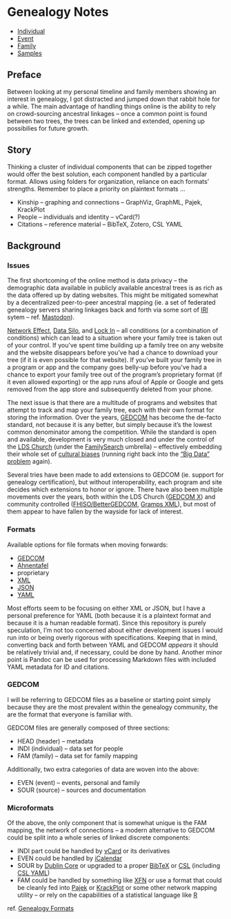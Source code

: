 # Genealogy Notes

* [Individual](Individual.md)
* [Event](Event.md)
* [Family](Family.md)
* [Samples](Samples.md)

## Preface

Between looking at my personal timeline and family members showing an interest in genealogy, I got distracted and jumped down that rabbit hole for a while. The main advantage of handling things online is the ability to rely on crowd-sourcing ancestral linkages – once a common point is found between two trees, the trees can be linked and extended, opening up possibilies for future growth.

## Story

Thinking a cluster of individual components that can be zipped together would offer the best solution, each component handled by a particular format. Allows using folders for organization, reliance on each formats’ strengths. Remember to place a priority on plaintext formats …
* Kinship – graphing and connections – GraphViz, GraphML, Pajek, KrackPlot
* People – individuals and identity – vCard(?)
* Citations – reference material – BibTeX, Zotero, CSL YAML

## Background

### Issues

The first shortcoming of the online method is data privacy – the demographic data available in publicly available ancestral trees is as rich as the data offered up by dating websites. This might be mitigated somewhat by a decentralized peer-to-peer ancestral mapping (ie. a set of federated genealogy servers sharing linkages back and forth via some sort of [IRI](https://en.wikipedia.org/wiki/Internationalized_Resource_Identifier) sytem –
ref. [Mastodon](https://en.wikipedia.org/wiki/Mastodon_(software))).

[Network Effect](https://en.wikipedia.org/wiki/Network_effect), [Data Silo](https://en.wikipedia.org/wiki/Information_silo),
and [Lock In](https://en.wikipedia.org/wiki/Vendor_lock-in) – all conditions (or a combination of conditions) which can lead to a situation where your family tree is taken out of your control. If you’ve spent time building up a family tree on any website and the website disappears before you’ve had a chance to download your tree (if it is even possible for that website). If you’ve built your family tree in a program or app and the company goes belly-up before you’ve had a chance to export your family tree out of the program’s proprietary format (if it even allowed exporting) or the app runs afoul of Apple or Google and gets removed from the app store and subsequently deleted from your phone.

The next issue is that there are a multitude of programs and websites that attempt to track and map your family tree, each with their own format for storing the information. Over the years, [GEDCOM](https://en.wikipedia.org/wiki/GEDCOM) has become the de-facto standard, not because it is any better, but simply because it’s the lowest common denominator among the competition. While the standard is open and available, development is very much closed and under the control of the [LDS Church](https://en.wikipedia.org/wiki/The_Church_of_Jesus_Christ_of_Latter-day_Saints) (under the [FamilySearch](https://en.wikipedia.org/wiki/FamilySearch) umbrella) – effectively embedding their whole set of [cultural biases](https://github.com/tmcw/gedcom/blob/main/GEDCOM_BIAS.md) (running right back into the [“Big Data” problem](https://en.wikipedia.org/wiki/Weapons_of_Math_Destruction) again).

Several tries have been made to add extensions to GEDCOM (ie. support for genealogy certification), but without interoperability, each program and site decides which extensions to honor or ignore. There have also been multiple movements over the years, both within the LDS Church ([GEDCOM X](http://www.gedcomx.org/)) and community controlled ([FHISO/BetterGEDCOM](https://fhiso.org/), [Gramps XML](https://www.gramps-project.org/wiki/index.php/Gramps_XML)), but most of them appear to have fallen by the wayside for lack of interest.

### Formats

Available options for file formats when moving forwards:
* [GEDCOM](https://en.wikipedia.org/wiki/GEDCOM)
* [Ahnentafel](https://en.wikipedia.org/wiki/Ahnentafel)
* proprietary
* [XML](https://en.wikipedia.org/wiki/XML)
* [JSON](https://en.wikipedia.org/wiki/JSON)
* [YAML](https://en.wikipedia.org/wiki/YAML)

Most efforts seem to be focusing on either XML or JSON, but I have a personal preference for YAML (both because it is a plaintext format and because it is a human readable format). Since this repository is purely speculation, I’m not too concerned about either development issues I would run into or being overly rigorous with specifications. Keeping that in mind, converting back and forth between YAML and GEDCOM *appears* it should be relatively trivial and, if necessary, could be done by hand. Another minor point is Pandoc can be used for processing Markdown files with included YAML metadata for ID and citations.

### GEDCOM

I will be referring to GEDCOM files as a baseline or starting point simply because they are the most prevalent within the genealogy community, the are the format that everyone is familiar with.

GEDCOM files are generally composed of three sections:
* HEAD (header) – metadata
* INDI (individual) – data set for people
* FAM (family) – data set for family mapping

Additionally, two extra categories of data are woven into the above:
* EVEN (event) – events, personal and family
* SOUR (source) – sources and documentation

### Microformats

Of the above, the only component that is somewhat unique is the FAM mapping, the network of connections – a modern alternative to GEDCOM could be split into a whole series of linked discrete components:
* INDI part could be handled by [vCard](https://en.wikipedia.org/wiki/VCard) or its derivatives
* EVEN could be handled by [iCalendar](https://en.wikipedia.org/wiki/ICalendar)
* SOUR by [Dublin Core](https://en.wikipedia.org/wiki/Dublin_Core) or upgraded to a proper [BibTeX](https://en.wikipedia.org/wiki/BibTeX)
  or [CSL](https://en.wikipedia.org/wiki/Citation_Style_Language) (including [CSL YAML](https://pandoc.org/))
* FAM could be handled by something like [XFN](https://en.wikipedia.org/wiki/XHTML_Friends_Network) or use a format that could be cleanly fed into
  [Pajek](http://mrvar.fdv.uni-lj.si/pajek/) or [KrackPlot](https://www.heinz.cmu.edu/faculty-research/profiles/krackhardt-davidm/krackplot)
  or some other network mapping utility – or rely on the capabilities of a statistical language like [R](https://en.wikipedia.org/wiki/R_(programming_language))

ref. [Genealogy Formats](https://microformats.org/wiki/genealogy-formats)

